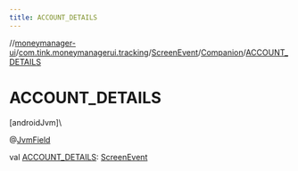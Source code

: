 ```yaml
---
title: ACCOUNT_DETAILS
---
```

//[moneymanager-ui](../../../../index.html)/[com.tink.moneymanagerui.tracking](../../index.html)/[ScreenEvent](../index.html)/[Companion](index.html)/[ACCOUNT_DETAILS](-a-c-c-o-u-n-t_-d-e-t-a-i-l-s.html)



# ACCOUNT_DETAILS



[androidJvm]\




@[JvmField](https://kotlinlang.org/api/latest/jvm/stdlib/kotlin.jvm/-jvm-field/index.html)



val [ACCOUNT_DETAILS](-a-c-c-o-u-n-t_-d-e-t-a-i-l-s.html): [ScreenEvent](../index.html)




